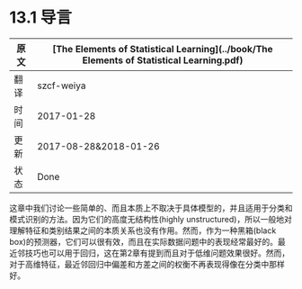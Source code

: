 # 13.1 导言

| 原文   | [The Elements of Statistical Learning](../book/The Elements of Statistical Learning.pdf) |
| ---- | ---------------------------------------- |
| 翻译   | szcf-weiya                               |
| 时间   | 2017-01-28                               |
| 更新   | 2017-08-28&2018-01-26                               |
| 状态 | Done|


这章中我们讨论一些简单的、而且本质上不取决于具体模型的，并且适用于分类和模式识别的方法。因为它们的高度无结构性(highly unstructured)，所以一般地对理解特征和类别结果之间的本质关系也没有作用。然而，作为一种黑箱(black box)的预测器，它们可以很有效，而且在实际数据问题中的表现经常最好的。最近邻技巧也可以用于回归，这在第2章有提到而且对于低维问题效果很好。然而，对于高维特征，最近邻回归中偏差和方差之间的权衡不再表现得像在分类中那样好。
